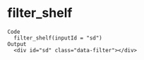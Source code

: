 # filter_shelf

    Code
      filter_shelf(inputId = "sd")
    Output
      <div id="sd" class="data-filter"></div>

